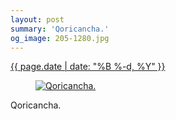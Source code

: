 ```yaml
---
layout: post
summary: 'Qoricancha.'
og_image: 205-1280.jpg
---
```


<p>
 <time>
  <a href="/205">
   {{ page.date | date: "%B %-d, %Y" }}
  </a>
 </time>
 <a href="/205">
  <figure data-taken="11/18/2013">
   <img alt="Qoricancha." sizes="(min-width: 700px) 50vw, calc(100vw - 2rem)" src="{{ site.assets_url }}/205-640.jpg" srcset="{{ site.assets_url }}/205-1280.jpg 1280w, {{ site.assets_url }}/205-960.jpg 960w, {{ site.assets_url }}/205-640.jpg 640w, {{ site.assets_url }}/205-320.jpg 320w"/>
  </figure>
 </a>
 <span>
  Qoricancha.
 </span>
</p>

